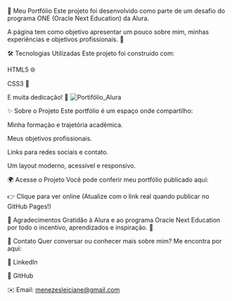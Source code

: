💜 Meu Portfólio
Este projeto foi desenvolvido como parte de um desafio do programa ONE (Oracle Next Education) da Alura.

A página tem como objetivo apresentar um pouco sobre mim, minhas experiências e objetivos profissionais. 🌟

🛠 Tecnologias Utilizadas
Este projeto foi construído com:

HTML5 🌐

CSS3 🎨

E muita dedicação! 💪
![Portifólio_Alura](https://github.com/user-attachments/assets/e8b364fc-2339-425b-bc15-53ffd3ebc8bf)

✨ Sobre o Projeto
Este portfólio é um espaço onde compartilho:

Minha formação e trajetória acadêmica.

Meus objetivos profissionais.

Links para redes sociais e contato.

Um layout moderno, acessível e responsivo.

🌍 Acesse o Projeto
Você pode conferir meu portfólio publicado aqui:

👉 Clique para ver online (Atualize com o link real quando publicar no GitHub Pages!)

💜 Agradecimentos
Gratidão à Alura e ao programa Oracle Next Education por todo o incentivo, aprendizados e inspiração. 💫

📩 Contato
Quer conversar ou conhecer mais sobre mim? Me encontra por aqui:

💼 LinkedIn

🧠 GitHub

✉️ Email: menezesleiciane@gmail.com

